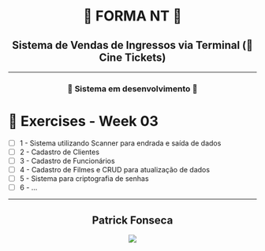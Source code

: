 <div align="center">

# 🚀 FORMA NT 🚀

## Sistema de Vendas de Ingressos via Terminal (🎥 Cine Tickets)

---

### 🚧 Sistema em desenvolvimento 🚧

</div>

# 🎯 Exercises - Week 03

- [ ] 1 - Sistema utilizando Scanner para endrada e saída de dados
- [ ] 2 - Cadastro de Clientes
- [ ] 3 - Cadastro de Funcionários
- [ ] 4 - Cadastro de Filmes e CRUD para atualização de dados
- [ ] 5 - Sistema para criptografia de senhas
- [ ] 6 - ...

---

<div align="center">
  <h2>Patrick Fonseca</h2>
	  <a href="https://www.linkedin.com/in/PatrickFonseca/" target="_blank">
      <img src="https://img.shields.io/badge/-LinkedIn-%230077B5?style=for-the-badge&logo=linkedin&logoColor=white" target="_blank">
    </a>
</div>